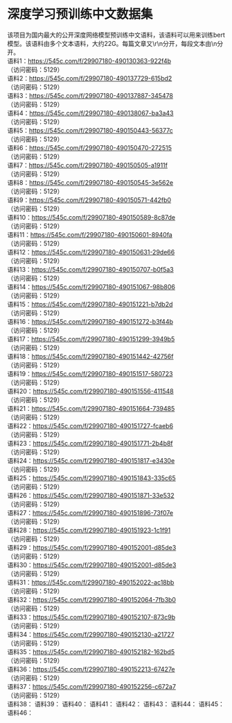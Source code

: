 # 深度学习预训练中文数据集
该项目为国内最大的公开深度网络模型预训练中文语料，该语料可以用来训练bert模型。该语料由多个文本语料，大约22G。每篇文章又\r\n分开，每段文本由\n分开。  
语料1：https://545c.com/f/29907180-490130363-922f4b  
（访问密码：5129）  
语料2：https://545c.com/f/29907180-490137729-615bd2  
（访问密码：5129）  
语料3：https://545c.com/f/29907180-490137887-345478  
（访问密码：5129）  
语料4：https://545c.com/f/29907180-490138067-ba3a43   
（访问密码：5129）   
语料5：https://545c.com/f/29907180-490150443-56377c   
（访问密码：5129）   
语料6：https://545c.com/f/29907180-490150470-272515   
（访问密码：5129）   
语料7：https://545c.com/f/29907180-490150505-a1911f   
（访问密码：5129）  
语料8：https://545c.com/f/29907180-490150545-3e562e   
（访问密码：5129）  
语料9：https://545c.com/f/29907180-490150571-442fb0  
（访问密码：5129）  
语料10：https://545c.com/f/29907180-490150589-8c87de   
（访问密码：5129）  
语料11：https://545c.com/f/29907180-490150601-8940fa  
（访问密码：5129）  
语料12：https://545c.com/f/29907180-490150631-29de66  
（访问密码：5129）  
语料13：https://545c.com/f/29907180-490150707-b0f5a3  
（访问密码：5129）  
语料14：https://545c.com/f/29907180-490151067-98b806  
（访问密码：5129）  
语料15：https://545c.com/f/29907180-490151221-b7db2d  
（访问密码：5129）  
语料16：https://545c.com/f/29907180-490151272-b3f44b  
（访问密码：5129）  
语料17：https://545c.com/f/29907180-490151299-3949b5  
（访问密码：5129）  
语料18：https://545c.com/f/29907180-490151442-42756f  
（访问密码：5129）   
语料19：https://545c.com/f/29907180-490151517-580723  
（访问密码：5129）  
语料20：https://545c.com/f/29907180-490151556-411548  
（访问密码：5129）  
语料21：https://545c.com/f/29907180-490151664-739485  
（访问密码：5129）  
语料22：https://545c.com/f/29907180-490151727-fcaeb6  
（访问密码：5129）  
语料23：https://545c.com/f/29907180-490151771-2b4b8f  
（访问密码：5129）  
语料24：https://545c.com/f/29907180-490151817-e3430e  
（访问密码：5129）  
语料25：https://545c.com/f/29907180-490151843-335c65  
（访问密码：5129）  
语料26：https://545c.com/f/29907180-490151871-33e532  
（访问密码：5129）  
语料27：https://545c.com/f/29907180-490151896-73f07e  
（访问密码：5129）  
语料28：https://545c.com/f/29907180-490151923-1c1f91  
（访问密码：5129）  
语料29：https://545c.com/f/29907180-490152001-d85de3  
（访问密码：5129）  
语料30：https://545c.com/f/29907180-490152001-d85de3  
（访问密码：5129）  
语料31：https://545c.com/f/29907180-490152022-ac18bb  
（访问密码：5129）  
语料32：https://545c.com/f/29907180-490152064-7fb3b0  
（访问密码：5129）  
语料33：https://545c.com/f/29907180-490152107-873c9b  
（访问密码：5129）  
语料34：https://545c.com/f/29907180-490152130-a21727  
（访问密码：5129）  
语料35：https://545c.com/f/29907180-490152182-162bd5  
（访问密码：5129）  
语料36：https://545c.com/f/29907180-490152213-67427e  
（访问密码：5129）  
语料37：https://545c.com/f/29907180-490152256-c672a7  
（访问密码：5129）  
语料38：
语料39：
语料40：
语料41：
语料42：
语料43：
语料44：
语料45：
语料46：
